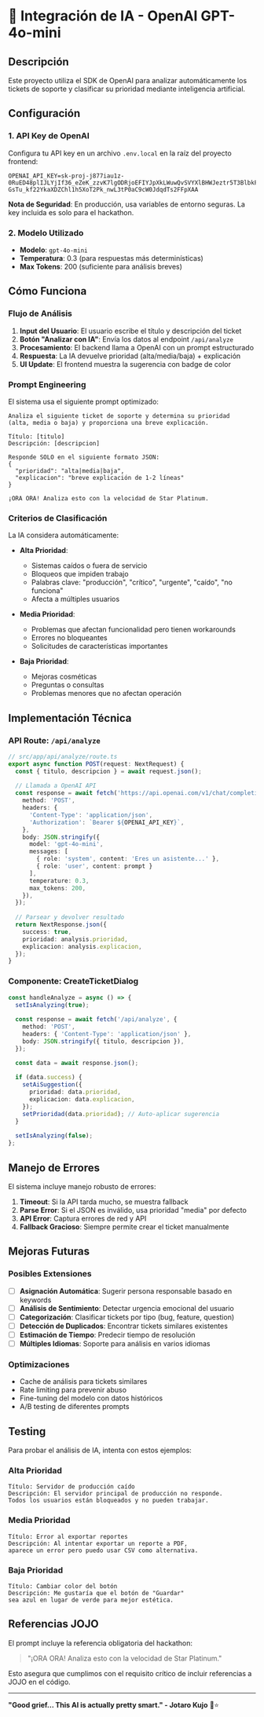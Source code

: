 # 🤖 Integración de IA - OpenAI GPT-4o-mini

## Descripción

Este proyecto utiliza el SDK de OpenAI para analizar automáticamente los tickets de soporte y clasificar su prioridad mediante inteligencia artificial.

## Configuración

### 1. API Key de OpenAI

Configura tu API key en un archivo `.env.local` en la raíz del proyecto frontend:

```env
OPENAI_API_KEY=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
```

**Nota de Seguridad**: En producción, usa variables de entorno seguras. La key incluida es solo para el hackathon.

### 2. Modelo Utilizado

- **Modelo**: `gpt-4o-mini`
- **Temperatura**: 0.3 (para respuestas más determinísticas)
- **Max Tokens**: 200 (suficiente para análisis breves)

## Cómo Funciona

### Flujo de Análisis

1. **Input del Usuario**: El usuario escribe el título y descripción del ticket
2. **Botón "Analizar con IA"**: Envía los datos al endpoint `/api/analyze`
3. **Procesamiento**: El backend llama a OpenAI con un prompt estructurado
4. **Respuesta**: La IA devuelve prioridad (alta/media/baja) + explicación
5. **UI Update**: El frontend muestra la sugerencia con badge de color

### Prompt Engineering

El sistema usa el siguiente prompt optimizado:

```
Analiza el siguiente ticket de soporte y determina su prioridad 
(alta, media o baja) y proporciona una breve explicación.

Título: [titulo]
Descripción: [descripcion]

Responde SOLO en el siguiente formato JSON:
{
  "prioridad": "alta|media|baja",
  "explicacion": "breve explicación de 1-2 líneas"
}

¡ORA ORA! Analiza esto con la velocidad de Star Platinum.
```

### Criterios de Clasificación

La IA considera automáticamente:

- **Alta Prioridad**: 
  - Sistemas caídos o fuera de servicio
  - Bloqueos que impiden trabajo
  - Palabras clave: "producción", "crítico", "urgente", "caído", "no funciona"
  - Afecta a múltiples usuarios

- **Media Prioridad**:
  - Problemas que afectan funcionalidad pero tienen workarounds
  - Errores no bloqueantes
  - Solicitudes de características importantes

- **Baja Prioridad**:
  - Mejoras cosméticas
  - Preguntas o consultas
  - Problemas menores que no afectan operación

## Implementación Técnica

### API Route: `/api/analyze`

```typescript
// src/app/api/analyze/route.ts
export async function POST(request: NextRequest) {
  const { titulo, descripcion } = await request.json();
  
  // Llamada a OpenAI API
  const response = await fetch('https://api.openai.com/v1/chat/completions', {
    method: 'POST',
    headers: {
      'Content-Type': 'application/json',
      'Authorization': `Bearer ${OPENAI_API_KEY}`,
    },
    body: JSON.stringify({
      model: 'gpt-4o-mini',
      messages: [
        { role: 'system', content: 'Eres un asistente...' },
        { role: 'user', content: prompt }
      ],
      temperature: 0.3,
      max_tokens: 200,
    }),
  });
  
  // Parsear y devolver resultado
  return NextResponse.json({
    success: true,
    prioridad: analysis.prioridad,
    explicacion: analysis.explicacion,
  });
}
```

### Componente: CreateTicketDialog

```typescript
const handleAnalyze = async () => {
  setIsAnalyzing(true);
  
  const response = await fetch('/api/analyze', {
    method: 'POST',
    headers: { 'Content-Type': 'application/json' },
    body: JSON.stringify({ titulo, descripcion }),
  });

  const data = await response.json();
  
  if (data.success) {
    setAiSuggestion({
      prioridad: data.prioridad,
      explicacion: data.explicacion,
    });
    setPrioridad(data.prioridad); // Auto-aplicar sugerencia
  }
  
  setIsAnalyzing(false);
};
```

## Manejo de Errores

El sistema incluye manejo robusto de errores:

1. **Timeout**: Si la API tarda mucho, se muestra fallback
2. **Parse Error**: Si el JSON es inválido, usa prioridad "media" por defecto
3. **API Error**: Captura errores de red y API
4. **Fallback Gracioso**: Siempre permite crear el ticket manualmente

## Mejoras Futuras

### Posibles Extensiones

- [ ] **Asignación Automática**: Sugerir persona responsable basado en keywords
- [ ] **Análisis de Sentimiento**: Detectar urgencia emocional del usuario
- [ ] **Categorización**: Clasificar tickets por tipo (bug, feature, question)
- [ ] **Detección de Duplicados**: Encontrar tickets similares existentes
- [ ] **Estimación de Tiempo**: Predecir tiempo de resolución
- [ ] **Múltiples Idiomas**: Soporte para análisis en varios idiomas

### Optimizaciones

- Cache de análisis para tickets similares
- Rate limiting para prevenir abuso
- Fine-tuning del modelo con datos históricos
- A/B testing de diferentes prompts

## Testing

Para probar el análisis de IA, intenta con estos ejemplos:

### Alta Prioridad
```
Título: Servidor de producción caído
Descripción: El servidor principal de producción no responde. 
Todos los usuarios están bloqueados y no pueden trabajar.
```

### Media Prioridad
```
Título: Error al exportar reportes
Descripción: Al intentar exportar un reporte a PDF, 
aparece un error pero puedo usar CSV como alternativa.
```

### Baja Prioridad
```
Título: Cambiar color del botón
Descripción: Me gustaría que el botón de "Guardar" 
sea azul en lugar de verde para mejor estética.
```

## Referencias JOJO

El prompt incluye la referencia obligatoria del hackathon:
> "¡ORA ORA! Analiza esto con la velocidad de Star Platinum."

Esto asegura que cumplimos con el requisito crítico de incluir referencias a JOJO en el código.

---

**"Good grief... This AI is actually pretty smart." - Jotaro Kujo** 🎩⭐
